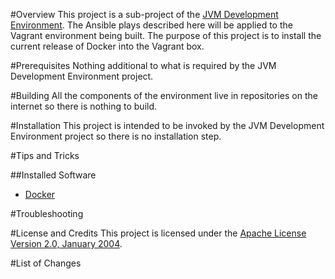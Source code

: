 #Overview
This project is a sub-project of the [JVM Development Environment](https://github.com/kurron/jvm-development-environment). 
The Ansible plays described here will be applied to the Vagrant environment being built.  The purpose of this project 
is to install the current release of Docker into the Vagrant box.

#Prerequisites
Nothing additional to what is required by the JVM Development Environment project. 

#Building
All the components of the environment live in repositories on the internet so there is nothing to build.

#Installation
This project is intended to be invoked by the JVM Development Environment project so there is no installation step.

#Tips and Tricks

##Installed Software

* [Docker](https://www.docker.com/)

#Troubleshooting

#License and Credits
This project is licensed under the [Apache License Version 2.0, January 2004](http://www.apache.org/licenses/).

#List of Changes

